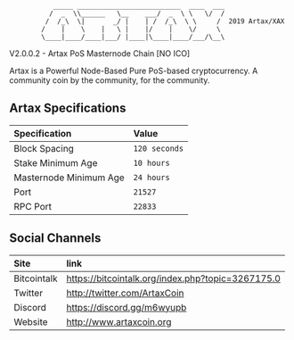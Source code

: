                _____ __________________________  ____  ___
              /  _  \\______   \__    ___/  _  \ \   \/  /
             /  /_\  \|       _/ |    | /  /_\  \ \     /  2019 Artax/XAX
            /    |    \    |   \ |    |/    |    \/     \ 
            \____|____/____|___/ |____|\____|____/___/\__\


V2.0.0.2 - Artax PoS Masternode Chain [NO ICO]

Artax is a Powerful Node-Based Pure PoS-based cryptocurrency. A community coin by the community, for the community.



## Artax Specifications

| Specification | Value |
|:-----------|:-----------|
| Block Spacing | `120 seconds` |
| Stake Minimum Age | `10 hours` |
| Masternode Minimum Age | `24 hours` |
| Port | `21527` |
| RPC Port | `22833` |


## Social Channels

| Site | link |
|:-----------|:-----------|
| Bitcointalk | https://bitcointalk.org/index.php?topic=3267175.0 |
| Twitter | http://twitter.com/ArtaxCoin |
| Discord | https://discord.gg/m6wyupb |
| Website | http://www.artaxcoin.org |

